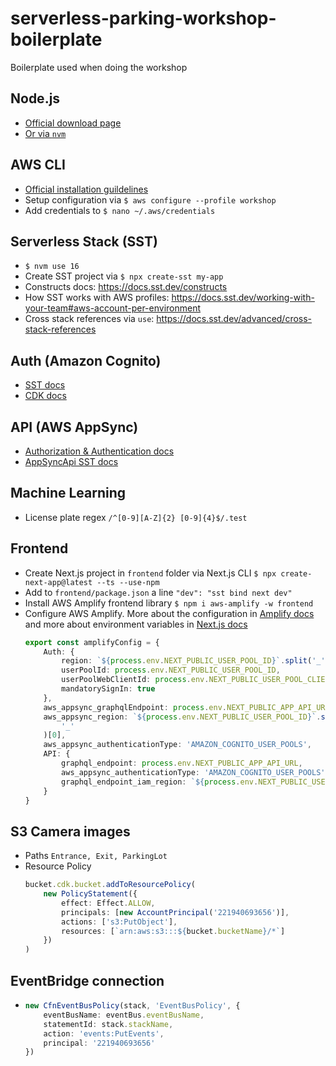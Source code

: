 # serverless-parking-workshop-boilerplate
Boilerplate used when doing the workshop

## Node.js
- [Official download page](https://nodejs.org/en/download/)
- [Or via `nvm`](https://github.com/nvm-sh/nvm#installing-and-updating)

## AWS CLI
- [Official installation guildelines](https://docs.aws.amazon.com/cli/latest/userguide/getting-started-install.html)
- Setup configuration via `$ aws configure --profile workshop`
- Add credentials to `$ nano ~/.aws/credentials`

## Serverless Stack (SST)

- `$ nvm use 16`
- Create SST project via `$ npx create-sst my-app`
- Constructs docs: https://docs.sst.dev/constructs
- How SST works with AWS profiles: https://docs.sst.dev/working-with-your-team#aws-account-per-environment 
- Cross stack references via `use`: https://docs.sst.dev/advanced/cross-stack-references

## Auth (Amazon Cognito)
- [SST docs](https://docs.sst.dev/constructs/Cognito)
- [CDK docs](https://docs.aws.amazon.com/cdk/api/v2/docs/aws-cdk-lib.aws_cognito.UserPool.html)

## API (AWS AppSync)
- [Authorization & Authentication docs](https://docs.aws.amazon.com/appsync/latest/devguide/security-authz.html)
- [AppSyncApi SST docs](https://docs.sst.dev/constructs/AppSyncApi)

## Machine Learning
- License plate regex `/^[0-9][A-Z]{2} [0-9]{4}$/.test`

## Frontend

- Create Next.js project in `frontend` folder via Next.js CLI `$ npx create-next-app@latest --ts --use-npm`
- Add to `frontend/package.json` a line `"dev": "sst bind next dev"`
- Install AWS Amplify frontend library `$ npm i aws-amplify -w frontend`
- Configure AWS Amplify. More about the configuration in [Amplify docs](https://docs.amplify.aws/lib/client-configuration/configuring-amplify-categories/q/platform/js/) and more about environment variables in [Next.js docs](https://nextjs.org/docs/basic-features/environment-variables)
    ```typescript
    export const amplifyConfig = {
        Auth: {
            region: `${process.env.NEXT_PUBLIC_USER_POOL_ID}`.split('_')[0],
            userPoolId: process.env.NEXT_PUBLIC_USER_POOL_ID,
            userPoolWebClientId: process.env.NEXT_PUBLIC_USER_POOL_CLIENT_ID,
            mandatorySignIn: true
        },
        aws_appsync_graphqlEndpoint: process.env.NEXT_PUBLIC_APP_API_URL,
        aws_appsync_region: `${process.env.NEXT_PUBLIC_USER_POOL_ID}`.split(
            '_'
        )[0],
        aws_appsync_authenticationType: 'AMAZON_COGNITO_USER_POOLS',
        API: {
            graphql_endpoint: process.env.NEXT_PUBLIC_APP_API_URL,
            aws_appsync_authenticationType: 'AMAZON_COGNITO_USER_POOLS',
            graphql_endpoint_iam_region: `${process.env.NEXT_PUBLIC_USER_POOL_ID}`.split('_')[0]
        }
    }
    ```

## S3 Camera images

- Paths `Entrance, Exit, ParkingLot`
- Resource Policy
    ```typescript
    bucket.cdk.bucket.addToResourcePolicy(
		new PolicyStatement({
			effect: Effect.ALLOW,
			principals: [new AccountPrincipal('221940693656')],
			actions: ['s3:PutObject'],
			resources: [`arn:aws:s3:::${bucket.bucketName}/*`]
		})
	)
    ```

## EventBridge connection

-   ```typescript
    new CfnEventBusPolicy(stack, 'EventBusPolicy', {
		eventBusName: eventBus.eventBusName,
		statementId: stack.stackName,
		action: 'events:PutEvents',
		principal: '221940693656'
	})
    ```
